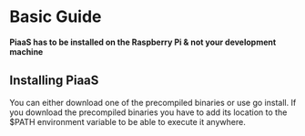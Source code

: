 # Basic Guide

**PiaaS has to be installed on the Raspberry Pi & not your development machine**

## Installing PiaaS

You can either download one of the precompiled binaries or use go install.
If you download the precompiled binaries you have to add its location to the $PATH environment variable to be able to execute it anywhere.

